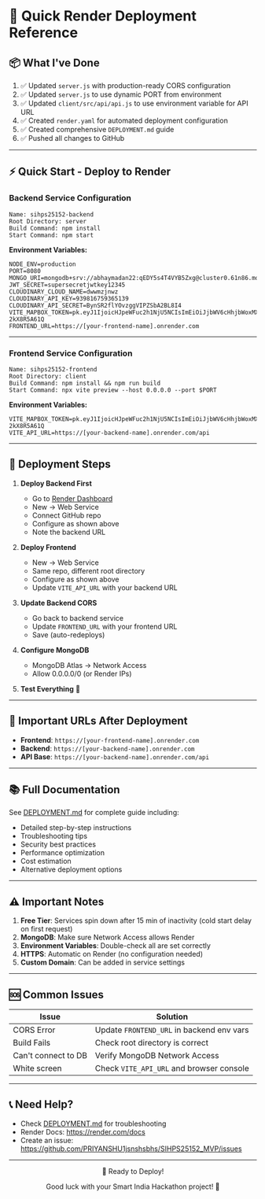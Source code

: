 # 🚀 Quick Render Deployment Reference

## 📦 What I've Done

1. ✅ Updated `server.js` with production-ready CORS configuration
2. ✅ Updated `server.js` to use dynamic PORT from environment
3. ✅ Updated `client/src/api/api.js` to use environment variable for API URL
4. ✅ Created `render.yaml` for automated deployment configuration
5. ✅ Created comprehensive `DEPLOYMENT.md` guide
6. ✅ Pushed all changes to GitHub

---

## ⚡ Quick Start - Deploy to Render

### Backend Service Configuration

```
Name: sihps25152-backend
Root Directory: server
Build Command: npm install
Start Command: npm start
```

**Environment Variables:**
```env
NODE_ENV=production
PORT=8080
MONGO_URI=mongodb+srv://abhaymadan22:qEDY5s4T4VYB5Zxg@cluster0.61n86.mongodb.net/sihps25152
JWT_SECRET=supersecretjwtkey12345
CLOUDINARY_CLOUD_NAME=dwwmzjnwz
CLOUDINARY_API_KEY=939816759365139
CLOUDINARY_API_SECRET=BynSR2flYOvzggVIPZSbA2BL8I4
VITE_MAPBOX_TOKEN=pk.eyJ1IjoicHJpeWFuc2h1NjU5NCIsImEiOiJjbWV6cHhjbWoxMXV0MmxxeTg1b2Y3dHM5In0.VqvTmVZAFHF-2kX8R5A61Q
FRONTEND_URL=https://[your-frontend-name].onrender.com
```

---

### Frontend Service Configuration

```
Name: sihps25152-frontend
Root Directory: client
Build Command: npm install && npm run build
Start Command: npx vite preview --host 0.0.0.0 --port $PORT
```

**Environment Variables:**
```env
VITE_MAPBOX_TOKEN=pk.eyJ1IjoicHJpeWFuc2h1NjU5NCIsImEiOiJjbWV6cHhjbWoxMXV0MmxxeTg1b2Y3dHM5In0.VqvTmVZAFHF-2kX8R5A61Q
VITE_API_URL=https://[your-backend-name].onrender.com/api
```

---

## 📝 Deployment Steps

1. **Deploy Backend First**
   - Go to [Render Dashboard](https://dashboard.render.com/)
   - New → Web Service
   - Connect GitHub repo
   - Configure as shown above
   - Note the backend URL

2. **Deploy Frontend**
   - New → Web Service
   - Same repo, different root directory
   - Configure as shown above
   - Update `VITE_API_URL` with your backend URL

3. **Update Backend CORS**
   - Go back to backend service
   - Update `FRONTEND_URL` with your frontend URL
   - Save (auto-redeploys)

4. **Configure MongoDB**
   - MongoDB Atlas → Network Access
   - Allow 0.0.0.0/0 (or Render IPs)

5. **Test Everything** 🎉

---

## 🔗 Important URLs After Deployment

- **Frontend**: `https://[your-frontend-name].onrender.com`
- **Backend**: `https://[your-backend-name].onrender.com`
- **API Base**: `https://[your-backend-name].onrender.com/api`

---

## 📚 Full Documentation

See [DEPLOYMENT.md](./DEPLOYMENT.md) for complete guide including:
- Detailed step-by-step instructions
- Troubleshooting tips
- Security best practices
- Performance optimization
- Cost estimation
- Alternative deployment options

---

## ⚠️ Important Notes

1. **Free Tier**: Services spin down after 15 min of inactivity (cold start delay on first request)
2. **MongoDB**: Make sure Network Access allows Render
3. **Environment Variables**: Double-check all are set correctly
4. **HTTPS**: Automatic on Render (no configuration needed)
5. **Custom Domain**: Can be added in service settings

---

## 🆘 Common Issues

| Issue | Solution |
|-------|----------|
| CORS Error | Update `FRONTEND_URL` in backend env vars |
| Build Fails | Check root directory is correct |
| Can't connect to DB | Verify MongoDB Network Access |
| White screen | Check `VITE_API_URL` and browser console |

---

## 📞 Need Help?

- Check [DEPLOYMENT.md](./DEPLOYMENT.md) for troubleshooting
- Render Docs: https://render.com/docs
- Create an issue: https://github.com/PRIYANSHU1jsnshsbhs/SIHPS25152_MVP/issues

---

<div align="center">
  <p>🎯 Ready to Deploy!</p>
  <p>Good luck with your Smart India Hackathon project! 🚀</p>
</div>
